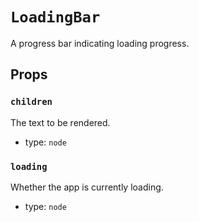 `LoadingBar`
============

A progress bar indicating loading progress.

Props
-----

### `children`

The text to be rendered.

- type: `node`


### `loading`

Whether the app is currently loading.

- type: `node`

